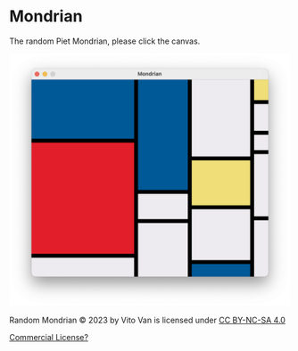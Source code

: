 # Mondrian

The random Piet Mondrian, please click the canvas.

![mondrian](./canvas.png "Random Piet Mondrian")

Random Mondrian © 2023 by Vito Van is licensed under [CC BY-NC-SA 4.0 ](http://creativecommons.org/licenses/by-nc-sa/4.0/)

[Commercial License?](https://www.buymeacoffee.com/vitovan/e/119065)
